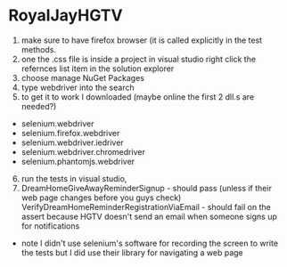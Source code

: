 # RoyalJayHGTV

1. make sure to have firefox browser (it is called explicitly in the
test methods.
2. one the .css file is inside a project in visual studio right
click the refernces list item in the solution explorer
3. choose manage NuGet Packages
4. type webdriver into the search
5. to get it to work I downloaded (maybe online the first 2 dll.s are needed?)
- selenium.webdriver
- selenium.firefox.webdriver
- selenium.webdriver.iedriver
- selenium.webdriver.chromedriver
- selenium.phantomjs.webdriver
6. run the tests in visual studio, 
7. DreamHomeGiveAwayReminderSignup - should pass (unless if their web page
changes before you guys check)
VerifyDreamHomeReminderRegistrationViaEmail - should fail on the assert
because HGTV doesn't send an email when someone signs up for notifications

* note I didn't use selenium's software for recording the screen to write the
tests but I did use their library for navigating a web page
